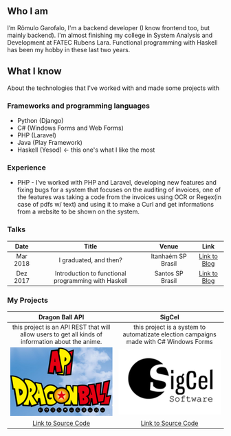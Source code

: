 ## Who I am

I’m Rômulo Garofalo, I'm a backend developer (I know frontend too, but mainly backend). I'm almost finishing my college in System Analysis and Development at FATEC Rubens Lara. Functional programming with Haskell has been my hobby in these last two years.

## What I know

About the technologies that I've worked with and made some projects with

### [](#header-4)Frameworks and programming languages

*   Python (Django)
*   C# (Windows Forms and Web Forms)
*   PHP (Laravel)
*   Java (Play Framework)
*   Haskell (Yesod) <- this one's what I like the most

### [](#header-4) Experience

* PHP - I've worked with PHP and Laravel, developing new features and fixing bugs for a system that focuses on the auditing of invoices, one of the features was taking a code from the invoices using OCR or Regex(in case of pdfs w/ text) and using it to make a Curl and get informations from a website to be shown on the system. 


### Talks

| Date      | Title                                             | Venue                 | Link                  |
|:---------:|:-------------------------------------------------:|:---------------------:|:---------------------:|
|Mar 2018   |I graduated, and then?                             |Itanhaém SP Brasil     |[Link to Blog](blog/blog.md)|
|Dez 2017   |Introduction to functional programming with Haskell|Santos SP Brasil       |[Link to Blog](blog/blog.md)|



### [](#header-4) My Projects

| Dragon Ball API                         |                  SigCel                |
|:---------------------------------------:|:--------------------------------------:|
|this project is an API REST that will allow users to get all kinds of information about the anime. | this project is a system to automatizate  election campaigns made with C# Windows Forms|
|![](/img/dbz.png) | ![](/img/func.png) |
|[Link to Source Code](https://github.com/romulogarofalo/Dragon-Ball-API)|[Link to Source Code](https://github.com/romulogarofalo/TCC-Sigcel)|

